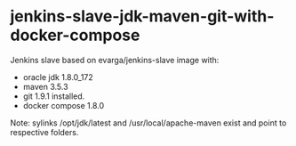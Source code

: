 # jenkins-slave-jdk-maven-git-with-docker-compose

Jenkins slave based on evarga/jenkins-slave image with:

- oracle jdk 1.8.0_172
- maven 3.5.3
- git 1.9.1 installed.
- docker compose 1.8.0

Note: sylinks /opt/jdk/latest and /usr/local/apache-maven exist and point to respective folders.
